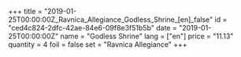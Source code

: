 +++
title = "2019-01-25T00:00:00Z_Ravnica_Allegiance_Godless_Shrine_[en]_false"
id = "ced4c824-2dfc-42ae-84e6-09f8e3f51b5b"
date = "2019-01-25T00:00:00Z"
name = "Godless Shrine"
lang = ["en"]
price = "11.13"
quantity = 4
foil = false
set = "Ravnica Allegiance"
+++
